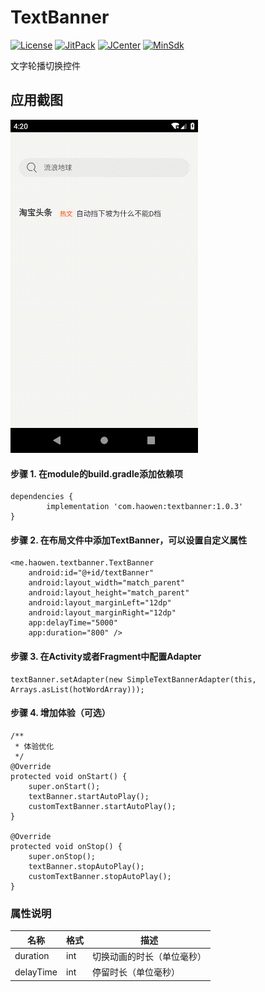 # TextBanner

[![License](https://img.shields.io/badge/License%20-Apache%202-337ab7.svg)](https://www.apache.org/licenses/LICENSE-2.0)
[![JitPack](https://jitpack.io/v/HaowenLee/TextBanner.svg)](https://jitpack.io/#HaowenLee/TextBanner)
[![JCenter](https://img.shields.io/badge/%20JCenter%20-1.0.3-5bc0de.svg)](https://bintray.com/haowen/maven/textbanner/_latestVersion)
[![MinSdk](https://img.shields.io/badge/%20MinSdk%20-%2014+%20-f0ad4e.svg)](https://android-arsenal.com/api?level=14)

文字轮播切换控件

## 应用截图

<img src="https://raw.githubusercontent.com/HaowenLee/TextBanner/master/arts/text_banner.gif" width="300" alt="TextBanner效果图"/>

#### 步骤 1. 在module的build.gradle添加依赖项

```
dependencies {
        implementation 'com.haowen:textbanner:1.0.3'
}

```

#### 步骤 2. 在布局文件中添加TextBanner，可以设置自定义属性

```
<me.haowen.textbanner.TextBanner
    android:id="@+id/textBanner"
    android:layout_width="match_parent"
    android:layout_height="match_parent"
    android:layout_marginLeft="12dp"
    android:layout_marginRight="12dp"
    app:delayTime="5000"
    app:duration="800" />
```

#### 步骤 3. 在Activity或者Fragment中配置Adapter

```
textBanner.setAdapter(new SimpleTextBannerAdapter(this, Arrays.asList(hotWordArray)));
```

#### 步骤 4. 增加体验（可选）

```
/**
 * 体验优化
 */
@Override
protected void onStart() {
    super.onStart();
    textBanner.startAutoPlay();
    customTextBanner.startAutoPlay();
}

@Override
protected void onStop() {
    super.onStop();
    textBanner.stopAutoPlay();
    customTextBanner.stopAutoPlay();
}
```

### 属性说明

| 名称 | 格式 | 描述 |
| ------ | ------ | ------ |
| duration | int | 切换动画的时长（单位毫秒） |
| delayTime | int | 停留时长（单位毫秒） |
